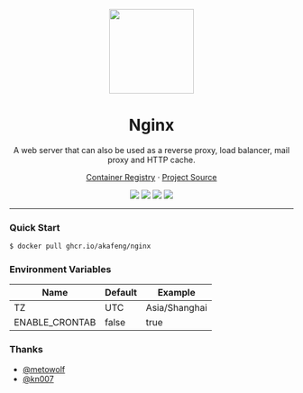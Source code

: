 <p align="center">
    <img src="https://upload.wikimedia.org/wikipedia/commons/c/c5/Nginx_logo.svg" width="150" />
</p>

<h1 align="center">Nginx</h1>

<p align="center">A web server that can also be used as a reverse proxy, load balancer, mail proxy and HTTP cache.</p>

<p align="center">
    <a href="https://ghcr.io/akafeng/nginx">Container Registry</a> ·
    <a href="https://github.com/nginx/nginx">Project Source</a>
</p>

<p align="center">
    <img src="https://img.shields.io/github/actions/workflow/status/akafeng/docker-nginx/push.yml?branch=main" />
    <img src="https://img.shields.io/github/last-commit/akafeng/docker-nginx" />
    <img src="https://img.shields.io/github/v/release/akafeng/docker-nginx" />
    <img src="https://img.shields.io/github/release-date/akafeng/docker-nginx" />
</p>

---

### Quick Start

```bash
$ docker pull ghcr.io/akafeng/nginx
```

### Environment Variables

| Name | Default | Example |
| --- | ---- | ---- |
| TZ | UTC | Asia/Shanghai |
| ENABLE_CRONTAB | false | true |

### Thanks

- [@metowolf](http://github.com/metowolf)
- [@kn007](https://github.com/kn007)
